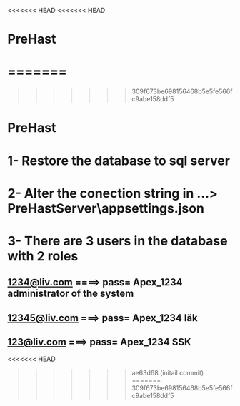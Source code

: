 <<<<<<< HEAD
<<<<<<< HEAD
# PreHast
=======
=======
>>>>>>> 309f673be698156468b5e5fe566fc9abe158ddf5
# PreHast
# 1- Restore the database to sql server
# 2- Alter the conection string in ...> PreHastServer\appsettings.json
# 3- There are 3 users in the database with 2 roles 
## 1234@liv.com ====> pass= Apex_1234  administrator of the system
## 12345@liv.com ===> pass= Apex_1234  läk
## 123@liv.com ===>   pass= Apex_1234  SSK
<<<<<<< HEAD
>>>>>>> ae63d68 (initail commit)
=======
>>>>>>> 309f673be698156468b5e5fe566fc9abe158ddf5
